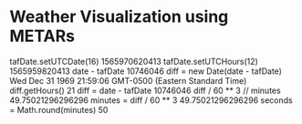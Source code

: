 # Weather Visualization using METARs

tafDate.setUTCDate(16)
1565970620413
tafDate.setUTCHours(12)
1565959820413
date - tafDate
10746046
diff = new Date(date - tafDate)
Wed Dec 31 1969 21:59:06 GMT-0500 (Eastern Standard Time)
diff.getHours()
21
diff = date - tafDate
10746046
diff / 60 ** 3 // minutes
49.75021296296296
minutes = diff / 60 ** 3
49.75021296296296
seconds = Math.round(minutes)
50